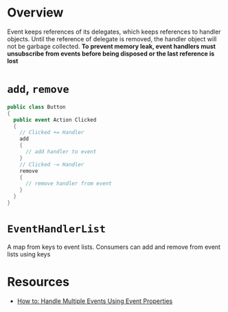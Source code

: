 # Overview

Event keeps references of its delegates, which keeps references to handler
objects. Until the reference of delegate is removed, the handler object will not
be garbage collected. **To prevent memory leak, event handlers must unsubscribe
from events before being disposed or the last reference is lost**

# `add`, `remove`

```cs
public class Button
{
  public event Action Clicked
  {
    // Clicked += Handler
    add
    {
      // add handler to event
    }
    // Clicked -= Handler
    remove
    {
      // remove handler from event
    }
  }
}

```

# `EventHandlerList`

A map from keys to event lists. Consumers can add and remove from event lists
using keys

# Resources

- [How to: Handle Multiple Events Using Event Properties](https://docs.microsoft.com/en-us/dotnet/standard/events/how-to-handle-multiple-events-using-event-properties)
